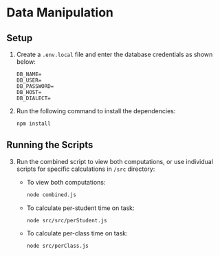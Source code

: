 # Data Manipulation

## Setup

1. Create a `.env.local` file and enter the database credentials as shown below:

   ```env
   DB_NAME=
   DB_USER=
   DB_PASSWORD=
   DB_HOST=
   DB_DIALECT=
   ```

2. Run the following command to install the dependencies:

   ```bash
   npm install
   ```

## Running the Scripts

3. Run the combined script to view both computations, or use individual scripts for specific calculations in `/src` directory:

   - To view both computations:

     ```bash
     node combined.js
     ```

   - To calculate per-student time on task:

     ```bash
     node src/src/perStudent.js
     ```

   - To calculate per-class time on task:
     ```bash
     node src/perClass.js
     ```
